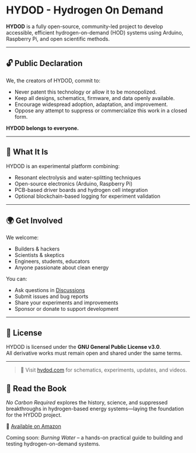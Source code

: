 # HYDOD - Hydrogen On Demand

**HYDOD** is a fully open-source, community-led project to develop accessible, efficient hydrogen-on-demand (HOD) systems using Arduino, Raspberry Pi, and open scientific methods.

---

## 🔓 Public Declaration

We, the creators of HYDOD, commit to:

- Never patent this technology or allow it to be monopolized.
- Keep all designs, schematics, firmware, and data openly available.
- Encourage widespread adoption, adaptation, and improvement.
- Oppose any attempt to suppress or commercialize this work in a closed form.

**HYDOD belongs to everyone.**

---

## 🔧 What It Is

HYDOD is an experimental platform combining:
- Resonant electrolysis and water-splitting techniques
- Open-source electronics (Arduino, Raspberry Pi)
- PCB-based driver boards and hydrogen cell integration
- Optional blockchain-based logging for experiment validation

---

## 🌍 Get Involved

We welcome:
- Builders & hackers
- Scientists & skeptics
- Engineers, students, educators
- Anyone passionate about clean energy

You can:
- Ask questions in [Discussions](https://github.com/YOUR-USERNAME/HYDOD/discussions)
- Submit issues and bug reports
- Share your experiments and improvements
- Sponsor or donate to support development

---

## 📜 License

HYDOD is licensed under the **GNU General Public License v3.0**.  
All derivative works must remain open and shared under the same terms.

---

> 🔗 Visit [hydod.com](http://hydod.com) for schematics, experiments, updates, and videos.
## 📘 Read the Book

*No Carbon Required* explores the history, science, and suppressed breakthroughs in hydrogen-based energy systems—laying the foundation for the HYDOD project.

🛒 [Available on Amazon](https://mybook.to/XtMLF)

Coming soon: *Burning Water* – a hands-on practical guide to building and testing hydrogen-on-demand systems.
